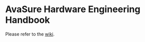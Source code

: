 # AvaSure Hardware Engineering Handbook

Please refer to the [wiki](https://github.com/avafowler/avasure/wiki).
